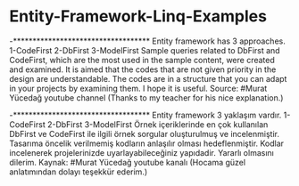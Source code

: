 # Entity-Framework-Linq-Examples
-***********************************
Entity framework has 3 approaches.
1-CodeFirst
2-DbFirst
3-ModelFirst
Sample queries related to DbFirst and CodeFirst, which are the most used in the sample content, were created and examined.
It is aimed that the codes that are not given priority in the design are understandable.
The codes are in a structure that you can adapt in your projects by examining them. I hope it is useful.
Source: #Murat Yücedağ youtube channel (Thanks to my teacher for his nice explanation.)










-***********************************
Entity framework 3 yaklaşım vardır.
1-CodeFirst
2-DbFirst
3-ModelFirst
Örnek içeriklerinde en çok kullanılan DbFirst ve CodeFirst ile ilgili örnek sorgular oluşturulmuş ve incelenmiştir.
Tasarıma öncelik verilmemiş kodların anlaşılır olması hedeflenmiştir.
Kodlar incelenerek projelerinizde uyarlayabileceğiniz yapıdadir. Yararlı olmasını dilerim.
Kaynak: #Murat Yücedağ youtube kanalı (Hocama güzel anlatımından dolayı teşekkür ederim.)
